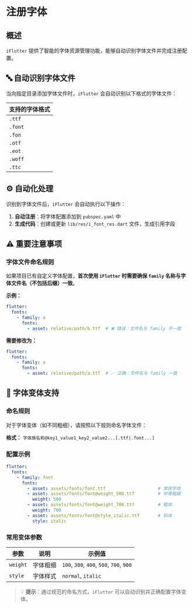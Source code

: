 # 注册字体

## 概述

`iFlutter` 提供了智能的字体资源管理功能，能够自动识别字体文件并完成注册配置。

## 🔤 自动识别字体文件

当向指定目录添加字体文件时，`iFlutter` 会自动识别以下格式的字体文件：

| 支持的字体格式 |
|-------------|
| `.ttf` |
| `.font` |
| `.fon` |
| `.otf` |
| `.eot` |
| `.woff` |
| `.ttc` |

## ⚙️ 自动化处理

识别到字体文件后，`iFlutter` 会自动执行以下操作：

1. **自动注册**：将字体配置添加到 `pubspec.yaml` 中
2. **生成代码**：创建或更新 `lib/res/i_font_res.dart` 文件，生成引用字段

## ⚠️ 重要注意事项

### 字体文件命名规则

如果项目已有自定义字体配置，**首次使用 `iFlutter` 时需要确保 `family` 名称与字体文件名（不包括后缀）一致**。

**示例：**

```yaml
flutter:
  fonts:
    - family: a
      fonts:
        - asset: relative/path/b.ttf  # ❌ 错误：文件名与 family 不一致
```

**需要修改为：**

```yaml
flutter:
  fonts:
    - family: a
      fonts:
        - asset: relative/path/a.ttf  # ✅ 正确：文件名与 family 一致
```

## 🎨 字体变体支持

### 命名规则

对于字体变体（如不同粗细），请按照以下规则命名字体文件：

**格式：** `字体族名称@key1_value1_key2_value2...[.ttf|.font...]`

### 配置示例

```yaml
flutter:
  fonts:
    - family: font
      fonts:
        - asset: assets/fonts/font.ttf                    # 常规字体
        - asset: assets/fonts/font@weight_500.ttf         # 中等粗细
          weight: 500
        - asset: assets/fonts/font@weight_700.ttf         # 粗体
          weight: 700
        - asset: assets/fonts/font@style_italic.ttf       # 斜体
          style: italic
```

### 常用变体参数

| 参数 | 说明 | 示例值 |
|------|------|--------|
| `weight` | 字体粗细 | `100`, `300`, `400`, `500`, `700`, `900` |
| `style` | 字体样式 | `normal`, `italic` |

> 💡 **提示**：通过规范的命名方式，`iFlutter` 可以自动识别并正确配置字体变体。
